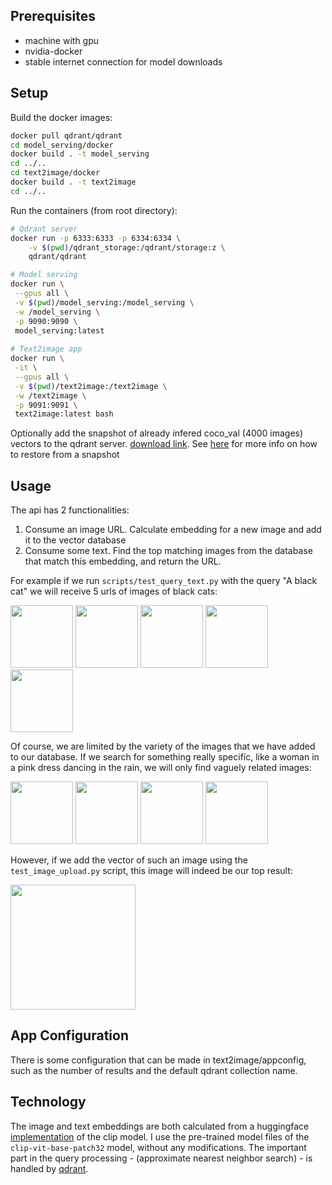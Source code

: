 ## Prerequisites
- machine with gpu
- nvidia-docker
- stable internet connection for model downloads

## Setup
Build the docker images:

```bash
docker pull qdrant/qdrant
cd model_serving/docker
docker build . -t model_serving
cd ../..
cd text2image/docker
docker build . -t text2image
cd ../..
```

Run the containers (from root directory):
```bash
# Qdrant server
docker run -p 6333:6333 -p 6334:6334 \
    -v $(pwd)/qdrant_storage:/qdrant/storage:z \
    qdrant/qdrant

# Model serving
docker run \
 --gpus all \
 -v $(pwd)/model_serving:/model_serving \
 -w /model_serving \
 -p 9090:9090 \
 model_serving:latest
 
# Text2image app
docker run \
 -it \
 --gpus all \
 -v $(pwd)/text2image:/text2image \
 -w /text2image \
 -p 9091:9091 \
 text2image:latest bash
```

Optionally add the snapshot of already infered coco_val (4000 images) vectors to the qdrant server. [download link](https://drive.google.com/file/d/1_U9tvvfKaqQ6QgziWgLECSOye_Ul43Wo/view?usp=drive_link). See [here](https://qdrant.tech/documentation/tutorials/create-snapshot/) for more info on how to restore from a snapshot

## Usage
The api has 2 functionalities:
1) Consume an image URL. Calculate embedding for a new image and add it to the vector database
2) Consume some text. Find the top matching images from the database that match this embedding, and return the URL.

For example if we run `scripts/test_query_text.py` with the query "A black cat" we will receive 5 urls of images of black cats:

<img src="https://upload.wikimedia.org/wikipedia/commons/4/4c/Blackcat-Lilith.jpg" height="100"> <img src="http://images.cocodataset.org/val2017/000000304560.jpg" height="100"> <img src="http://images.cocodataset.org/val2017/000000153217.jpg" height="100"> <img src="http://images.cocodataset.org/val2017/000000501523.jpg" height="100"> <img src="http://images.cocodataset.org/val2017/000000284623.jpg" height="100">

Of course, we are limited by the variety of the images that we have added to our database. If we search for something really specific, like a woman in a pink dress dancing in the rain, we will only find vaguely related images:

<img src="http://images.cocodataset.org/val2017/000000402774.jpg" height="100"> <img src="http://images.cocodataset.org/val2017/000000408120.jpg" height="100"> <img src="http://images.cocodataset.org/val2017/000000122046.jpg" height="100"> <img src="http://images.cocodataset.org/val2017/000000333745.jpg" height="100">

However, if we add the vector of such an image using the `test_image_upload.py` script, this image will indeed be our top result:

<img src="https://i.pinimg.com/474x/34/18/a6/3418a655e5f5784cd2539a6d9a8dbc3a.jpg" height="200">


## App Configuration
There is some configuration that can be made in text2image/appconfig, such as the number of results and the default qdrant collection name.

## Technology
The image and text embeddings are both calculated from a huggingface [implementation](https://huggingface.co/docs/transformers/model_doc/clip) of the clip model. I use the pre-trained model files of the `clip-vit-base-patch32` model, without any modifications. The important part in the query processing - (approximate nearest neighbor search) - is handled by [qdrant](https://qdrant.tech/).